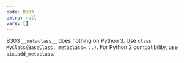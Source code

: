 ```yaml
---
code: B303
extra: null
vars: []
---
```


B303 `__metaclass__` does nothing on Python 3. Use `class MyClass(BaseClass, metaclass=...)`. For Python 2 compatibility, use `six.add_metaclass`.